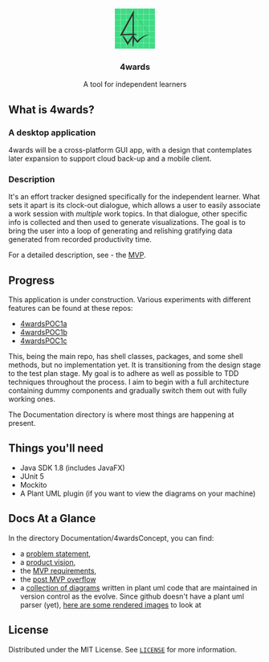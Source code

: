 <br />

<p align="center">
  <a href="https://github.com/tunepruner/4wards">
    <img src="Documentation/Images/4wardsICON.png" alt="Logo" width="80" height="80">
  </a>

  <h3 align="center">4wards</h3>

  <p align="center">
    A tool for independent learners
    <br />
  </p>
</p>

## What is 4wards?
### A desktop application
4wards will be a cross-platform GUI app, with a design that contemplates later expansion to support 
cloud back-up and a mobile client.
 
### Description
It's an effort tracker designed specifically for the independent learner. 
What sets it apart is its clock-out dialogue, 
which allows a user to easily associate a work session with <i>multiple</i> 
work topics. In that dialogue, other specific info is collected and then used
to generate visualizations. The goal is to bring the user into a loop 
of generating and relishing gratifying data generated from recorded 
productivity time.

For a detailed description, see - the [MVP](Documentation/4wardsConcept/MVP.md).

## Progress

This application is under construction. Various experiments with 
different features can be found at these repos:
- [4wardsPOC1a](https://github.com/tunepruner/4wards_POC1.a_MultiList)
- [4wardsPOC1b](https://github.com/tunepruner/4wards_POC1.b_editor)
- [4wardsPOC1c](https://github.com/tunepruner/4wards_POC1.c_navigation)

This, being the main repo, has shell classes, packages, and some shell 
methods, but no implementation yet. 
It is transitioning from the design stage to the test plan stage. 
My goal is to adhere as well as possible to TDD techniques 
throughout the process. I aim to begin with a full architecture 
containing dummy components and gradually switch them out with fully working 
ones.

The Documentation directory is where most things are happening at present. 

## Things you'll need

- Java SDK 1.8 (includes JavaFX)
- JUnit 5
- Mockito
- A Plant UML plugin (if you want to view the diagrams on your machine)

## Docs At a Glance

In the directory Documentation/4wardsConcept, you can find:
- a [problem statement](Documentation/4wardsConcept/ProblemStatements.md),
- a [product vision](Documentation/4wardsConcept/ProductVision.md),
- the [MVP requirements](Documentation/4wardsConcept/MVP.md),
- the [post MVP overflow](Documentation/4wardsConcept/PostMvpOverflow.md)
- a [collection of diagrams](Documentation/PUML) written in plant uml code that are maintained in version control as the evolve. Since github doesn't have a plant uml parser (yet), [here are some rendered images](Documentation/PngExportsPuml/WithExplanation.md) to look at

## License

Distributed under the MIT License. See [`LICENSE`](LICENSE.txt) for more information.
